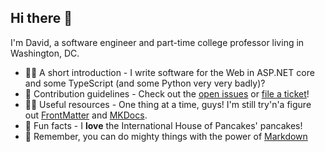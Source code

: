 ## Hi there 👋

I'm David, a software engineer and part-time college professor living in Washington, DC.

- 🙋‍♀️ A short introduction - I write software for the Web in ASP.NET core and some TypeScript (and some Python very very badly)?
- 🌈 Contribution guidelines - Check out the [open issues](https://projects.dgmjr.codes) or [file a ticket](https://dgmjr.boo)!
- 👩‍💻 Useful resources - One thing at a time, guys! I'm still try'n'a figure out [FrontMatter](https://frontmatter.codes) and [MKDocs](https://www.mkdocs.org).
- 🍿 Fun facts - I **love** the International House of Pancakes' pancakes!
- 🧙 Remember, you can do mighty things with the power of [Markdown](https://docs.github.com/github/writing-on-github/getting-started-with-writing-and-formatting-on-github/basic-writing-and-formatting-syntax)

